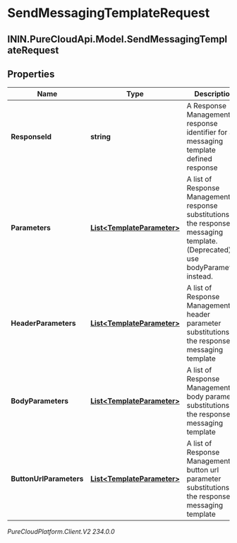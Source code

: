 # SendMessagingTemplateRequest

## ININ.PureCloudApi.Model.SendMessagingTemplateRequest

## Properties

|Name | Type | Description | Notes|
|------------ | ------------- | ------------- | -------------|
| **ResponseId** | **string** | A Response Management response identifier for a messaging template defined response | [optional] |
| **Parameters** | [**List&lt;TemplateParameter&gt;**](TemplateParameter) | A list of Response Management response substitutions for the response&#39;s messaging template. (Deprecated) use bodyParameters instead. | [optional] |
| **HeaderParameters** | [**List&lt;TemplateParameter&gt;**](TemplateParameter) | A list of Response Management header parameter substitutions for the response&#39;s messaging template | [optional] |
| **BodyParameters** | [**List&lt;TemplateParameter&gt;**](TemplateParameter) | A list of Response Management body parameter substitutions for the response&#39;s messaging template | [optional] |
| **ButtonUrlParameters** | [**List&lt;TemplateParameter&gt;**](TemplateParameter) | A list of Response Management button url parameter substitutions for the response&#39;s messaging template | [optional] |



_PureCloudPlatform.Client.V2 234.0.0_
